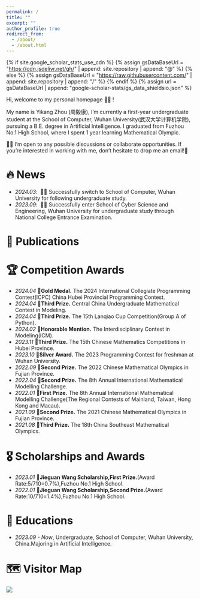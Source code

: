 ```yaml
---
permalink: /
title: ""
excerpt: ""
author_profile: true
redirect_from: 
  - /about/
  - /about.html
---
```


{% if site.google_scholar_stats_use_cdn %}
{% assign gsDataBaseUrl = "https://cdn.jsdelivr.net/gh/" | append: site.repository | append: "@" %}
{% else %}
{% assign gsDataBaseUrl = "https://raw.githubusercontent.com/" | append: site.repository | append: "/" %}
{% endif %}
{% assign url = gsDataBaseUrl | append: "google-scholar-stats/gs_data_shieldsio.json" %}

<span class='anchor' id='about-me'></span>

Hi, welcome to my personal homepage 👋👋 !

My name is Yikang Zhou (周毅康), I’m currently a first-year undergraduate student at the School of Computer, Wuhan University(武汉大学计算机学院), pursuing a B.E. degree in Artificial Intelligence. I graduated from Fuzhou No.1 High School, where I spent 1 year learning Mathematical Olympic.

🤝🤝 I’m open to any possible discussions or collaborate opportunities. If you’re interested in working with me, don’t hesitate to drop me an email!📧

# 🔥 News
- *2024.03*: &nbsp;🎉🎉 Successfully switch to School of Computer, Wuhan University for following undergraduate study.
- *2023.09*: &nbsp;🎉🎉 Successfully enter School of Cyber Science and Engineering, Wuhan University for undergraduate study through National College Entrance Examination.

# 📝 Publications 

# 🏆 Competition Awards
- *2024.04* 🥇**Gold Medal.** The 2024 International Collegiate Programming Contest(ICPC) China Hubei Provincial Programming Contest.
- *2024.04* 🥉**Third Prize.** Central China Undergraduate Mathematical Contest in Modeling.
- *2024.04* 🥉**Third Prize.** The 15th Lanqiao Cup Competition(Group A of Python).
- *2024.02* 🥈**Honorable Mention.** The Interdisciplinary Contest in Modeling(ICM).
- *2023.11* 🥉**Third Prize.** The 15th Chinese Mathematics Competitions in Hubei Province.
- *2023.10* 🥈**Silver Award.** The 2023 Programming Contest for freshman at Wuhan University.
- *2022.09* 🥈**Second Prize.** The 2022 Chinese Mathematical Olympics in Fujian Province.
- *2022.04* 🥈**Second Prize.** The 8th Annual International Mathematical Modelling Challenge.
- *2022.01* 🥇**First Prize.** The 8th Annual International Mathematical Modelling Challenge(The Regional Contests of Mainland, Taiwan, Hong Kong and Macau).
- *2021.09* 🥈**Second Prize.** The 2021 Chinese Mathematical Olympics in Fujian Province.
- *2021.08* 🥉**Third Prize.** The 18th China Southeast Mathematical Olympics.

# 🎖 Scholarships and Awards  
- *2023.01* 🥇**Jieguan Wang Scholarship,First Prize.**(Award Rate:5/710=0.7%),Fuzhou No.1 High School.
- *2022.01* 🥈**Jieguan Wang Scholarship,Second Prize.**(Award Rate:10/710=1.4%),Fuzhou No.1 High School.

# 📖 Educations
- *2023.09 - Now*, Undergraduate, School of Computer, Wuhan University, China.Majoring in Artificial Intelligence.

# 🗺️ Visitor Map
<a href="https://clustrmaps.com/site/1c4lv"  title="ClustrMaps"><img src="//www.clustrmaps.com/map_v2.png?d=gD9f9GRWeYa3bEvKVdi5JHo2NsGibYyhEa54VOa_Qj4&cl=ffffff" /></a>
